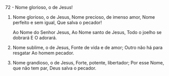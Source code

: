72 - Nome glorioso, o de Jesus!

1. Nome glorioso, o de Jesus,
   Nome precioso, de imenso amor,
   Nome perfeito e sem igual,
   Que salva o pecador!

   Ao Nome do Senhor Jesus,
   Ao Nome santo de Jesus,
   Todo o joelho se dobrará
   E O adorará.

2. Nome sublime, o de Jesus,
   Fonte de vida e de amor;
   Outro não há para resgatar
   Ao homem pecador.

3. Nome grandioso, o de Jesus,
   Forte, potente, libertador;
   Por esse Nome, que não tem par,
   Deus salva o pecador.
